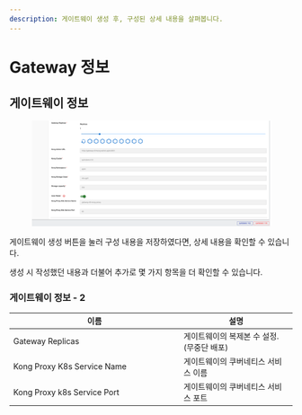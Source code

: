 ```yaml
---
description: 게이트웨이 생성 후, 구성된 상세 내용을 살펴봅니다.
---
```


# Gateway 정보

## 게이트웨이 정보

<figure><img src="../../.gitbook/assets/image (42).png" alt=""><figcaption></figcaption></figure>

게이트웨이 생성 버튼을 눌러 구성 내용을 저장하였다면, 상세 내용을 확인할 수 있습니다.

생성 시 작성했던 내용과 더불어 추가로 몇 가지 항목을 더 확인할 수 있습니다.

### 게이트웨이 정보 - 2

<table><thead><tr><th width="289">이름</th><th>설명</th></tr></thead><tbody><tr><td>Gateway Replicas</td><td>게이트웨이의 복제본 수 설정. (무중단 배포)</td></tr><tr><td>Kong Proxy K8s Service Name</td><td>게이트웨이의 쿠버네티스 서비스 이름</td></tr><tr><td>Kong Proxy k8s Service Port</td><td>게이트웨이의 쿠버네티스 서비스 포트</td></tr></tbody></table>
